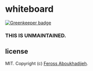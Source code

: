 # whiteboard

[![Greenkeeper badge](https://badges.greenkeeper.io/feross/whiteboard.svg)](https://greenkeeper.io/)

### THIS IS UNMAINTAINED.

## license

MIT. Copyright (c) [Feross Aboukhadijeh](http://feross.org).
